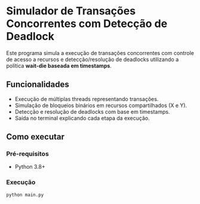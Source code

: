 # Simulador de Transações Concorrentes com Detecção de Deadlock

Este programa simula a execução de transações concorrentes com controle de acesso a recursos e detecção/resolução de deadlocks utilizando a política **wait-die baseada em timestamps**.

## Funcionalidades

- Execução de múltiplas threads representando transações.
- Simulação de bloqueios binários em recursos compartilhados (X e Y).
- Detecção e resolução de deadlocks com base em timestamps.
- Saída no terminal explicando cada etapa da execução.

## Como executar

### Pré-requisitos

- Python 3.8+

### Execução

```bash
python main.py
